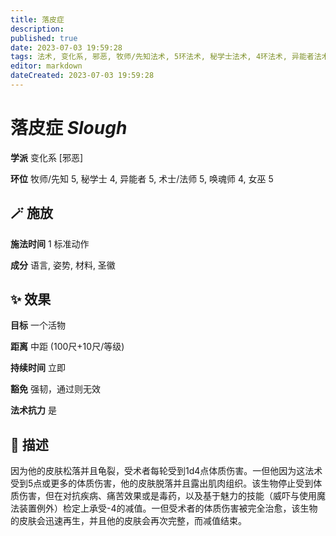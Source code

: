 ```yaml
---
title: 落皮症
description: 
published: true
date: 2023-07-03 19:59:28
tags: 法术, 变化系, 邪恶, 牧师/先知法术, 5环法术, 秘学士法术, 4环法术, 异能者法术, 术士/法师法术, 唤魂师法术, 女巫法术
editor: markdown
dateCreated: 2023-07-03 19:59:28
---
```


# **落皮症** *Slough*

**学派** 变化系 \[邪恶\] 

**环位** 牧师/先知 5, 秘学士 4, 异能者 5, 术士/法师 5, 唤魂师 4, 女巫 5

## 🪄 施放

**施法时间** 1 标准动作

**成分** 语言, 姿势, 材料, 圣徽

## ✨ 效果 

**目标** 一个活物 

**距离** 中距 (100尺+10尺/等级)  

**持续时间** 立即 

**豁免** 强韧，通过则无效

**法术抗力** 是

## 📖 描述

因为他的皮肤松落并且龟裂，受术者每轮受到1d4点体质伤害。一但他因为这法术受到5点或更多的体质伤害，他的皮肤脱落并且露出肌肉组织。该生物停止受到体质伤害，但在对抗疾病、痛苦效果或是毒药，以及基于魅力的技能（威吓与使用魔法装置例外）检定上承受-4的减值。一但受术者的体质伤害被完全治愈，该生物的皮肤会迅速再生，并且他的皮肤会再次完整，而减值结束。
    